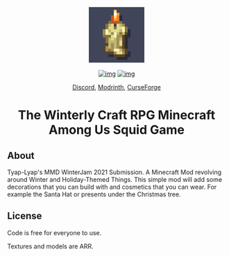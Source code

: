 <div align="center">
<img alt="Icon" src="src/main/resources/assets/winterly/icon.png" width="128">
  
[![img](http://cf.way2muchnoise.eu/full_winterly_downloads.svg)](https://curseforge.com/minecraft/mc-mods/winterly)
[![img](http://cf.way2muchnoise.eu/versions/winterly_latest.svg)](https://curseforge.com/minecraft/mc-mods/winterly)

[Discord](https://discord.gg/DcemWeskeZ), [Modrinth](https://modrinth.com/mod/winterly), [CurseForge](https://curseforge.com/minecraft/mc-mods/winterly)
# The Winterly Craft RPG Minecraft Among Us Squid Game
</div>

## About

Tyap-Lyap's MMD WinterJam 2021 Submission. A Minecraft Mod revolving around Winter and Holiday-Themed Things. This simple mod will add some decorations that you can build with and cosmetics that you can wear. For example the Santa Hat or presents under the Christmas tree.

## License
Code is free for everyone to use.

Textures and models are ARR.
